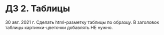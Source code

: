 # ДЗ 2. Таблицы
30 авг. 2021 г.
Сделать html-разметку таблицы по образцу. В заголовок таблицы картинки-цветочки добавлять НЕ нужно. 